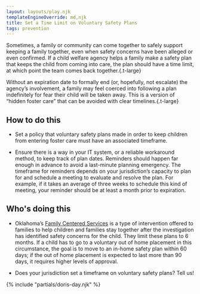 ```yaml
---
layout: layouts/play.njk
templateEngineOverride: md,njk
title: Set a Time Limit on Voluntary Safety Plans
tags: prevention
---
```


Sometimes, a family or community can come together to safely support keeping a family together, even when safety concerns have been alleged or even confirmed. If a child welfare agency helps a family make a safety plan that keeps the child from coming into care, the plan should have a time limit, at which point the team comes back together.{.t-large}

Without an expiration date to formally end (or, hopefully, not escalate) the agency’s involvement, a family may feel coerced into following a plan indefinitely for fear their child will be taken away. This is a version of “hidden foster care” that can be avoided with clear timelines.{.t-large}
      
## How to do this

* Set a policy that voluntary safety plans made in order to keep children from entering foster care must have an associated timeframe.

* Ensure there is a way in your IT system, or a reliable workaround method, to keep track of plan dates. Reminders should happen far enough in advance to avoid a last-minute planning emergency. The timeframe for reminders depends on your jurisdiction’s capacity to plan for and schedule a meeting to evaluate and resolve the plan. For example, if it takes an average of three weeks to schedule this kind of meeting, your reminder should be at least a month prior to expiration.

## Who's doing this

* Oklahoma’s [Family Centered Services](https://oklahoma.gov/okdhs/services/cws/cwparent-fcs.html) is a type of intervention offered to families to help children and families stay together after the investigation has identified safety concerns for the child. They limit these plans to 6 months. If a child has to go to a voluntary out of home placement in this circumstance, the goal is to move to an in-home safety plan within 60 days; if the out of home placement is expected to last more than 90 days, it requires higher levels of approval.

* Does your jurisdiction set a timeframe on voluntary safety plans? Tell us!

{% include "partials/doris-day.njk" %}